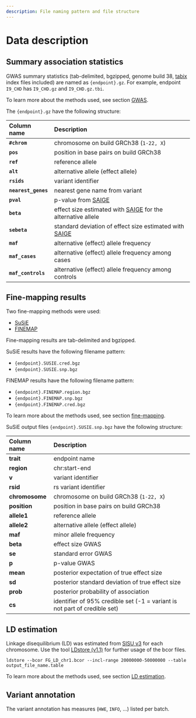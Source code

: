 ```yaml
---
description: File naming pattern and file structure
---
```


# Data description

## Summary association statistics

GWAS summary statistics \(tab-delimited, bgzipped, genome build 38, [tabix](https://github.com/samtools/htslib) index files included\) are named as `{endpoint}.gz`. For example, endpoint `I9_CHD` has `I9_CHD.gz` and `I9_CHD.gz.tbi`.

To learn more about the methods used, see section [GWAS](methods/phewas/).

The `{endpoint}.gz` have the following structure:

| Column name | Description |
| :--- | :--- |
| **`#chrom`** | chromosome on build GRCh38 \(`1-22, X`\) |
| **`pos`** | position in base pairs on build GRCh38 |
| **`ref`** | reference allele |
| **`alt`** | alternative allele \(effect allele\) |
| **`rsids`** | variant identifier |
| **`nearest_genes`** | nearest gene name from variant |
| **`pval`** | p-value from [SAIGE](https://github.com/weizhouUMICH/SAIGE) |
| **`beta`** | effect size estimated with [SAIGE](https://github.com/weizhouUMICH/SAIGE) for the alternative allele |
| **`sebeta`** | standard deviation of effect size estimated with [SAIGE](https://github.com/weizhouUMICH/SAIGE) |
| **`maf`** | alternative \(effect\) allele frequency |
| **`maf_cases`** | alternative \(effect\) allele frequency among cases |
| **`maf_controls`** | alternative \(effect\) allele frequency among controls |

## Fine-mapping results

Two fine-mapping methods were used:

* [SuSiE](https://stephenslab.github.io/susie-paper/index.html)
* [FINEMAP](http://www.christianbenner.com)

Fine-mapping results are tab-delimited and bgzipped.

SuSiE results have the following filename pattern:

* `{endpoint}.SUSIE.cred.bgz` 
* `{endpoint}.SUSIE.snp.bgz`

FINEMAP results have the following filename pattern:

* `{endpoint}.FINEMAP.region.bgz`
* `{endpoint}.FINEMAP.snp.bgz`
* `{endpoint}.FINEMAP.cred.bgz`  

To learn more about the methods used, see section [fine-mapping](methods/finemapping.md).

SuSiE output files `{endpoint}.SUSIE.snp.bgz` have the following structure:

| **Column name** | **Description** |
| :--- | :--- |
| **trait** | endpoint name |
| **region** | chr:start-end |
| **v** | variant identifier |
| **rsid** | rs variant identifier |
| **chromosome** | chromosome on build GRCh38 \(`1-22, X`\) |
| **position** | position in base pairs on build GRCh38 |
| **allele1** | reference allele |
| **allele2** | alternative allele \(effect allele\) |
| **maf** | minor allele frequency |
| **beta** | effect size GWAS |
| **se** | standard error GWAS |
| **p** | p-value GWAS |
| **mean** | posterior expectation of true effect size |
| **sd** | posterior standard deviation of true effect size |
| **prob** | posterior probability of association |
| **cs** | identifier of 95% credible set \(-1 = variant is not part of credible set\) |

## LD estimation

Linkage disequilibrium \(LD\) was estimated from [SISU v3](methods/genotype-imputation/sisu-reference-panel.md) for each chromosome. Use the tool [LDstore \(v1.1\)](http://www.christianbenner.com/ldstore_v1.1_x86_64.tgz) for further usage of the bcor files.

`ldstore --bcor FG_LD_chr1.bcor --incl-range 20000000-50000000 --table output_file_name.table`

To learn more about the methods used, see section [LD estimation](methods/genotype-imputation/ld-estimation.md).

## Variant annotation

The variant annotation has measures \(`HWE`, `INFO`, ...\) listed per batch.

